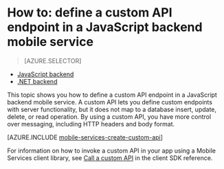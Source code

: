 <properties
	pageTitle="How to define a custom API in a JavaScript backend mobile service | Azure Mobile Services"
	description="Learn how to define a custom API endpoint in a JavaScript backend mobile service."
	services="mobile-services"
	documentationCenter=""
	authors="ggailey777"
	manager="dwrede"
	editor=""/>

<tags
	ms.service="mobile-services"
	ms.date="09/10/2015"
	wacn.date=""/>


# How to: define a custom API endpoint in a JavaScript backend mobile service

> [AZURE.SELECTOR]
<!-- deleted by customization
- [JavaScript backend](./mobile-services-javascript-backend-define-custom-api.md)
- [.NET backend](./mobile-services-dotnet-backend-define-custom-api.md)
-->
<!-- keep by customization: begin -->
- [JavaScript backend](/documentation/articles/mobile-services-javascript-backend-define-custom-api)
- [.NET backend](/documentation/articles/mobile-services-dotnet-backend-define-custom-api)
<!-- keep by customization: end -->

This topic shows you how to define a custom API endpoint in a JavaScript backend mobile service. A custom API lets you define custom endpoints with server functionality, but it does not map to a database insert, update, delete, or read operation. By using a custom API, you have more control over messaging, including HTTP headers and body format.

[AZURE.INCLUDE [mobile-services-create-custom-api](../includes/mobile-services-create-custom-api.md)]

For information on how to invoke a custom API in your app using a Mobile Services client library, see [Call a custom <!-- deleted by customization API](/documentation/articles/mobile-services-windows-dotnet-how-to-use-client-library#custom-api) --><!-- keep by customization: begin --> API](/documentation/articles/mobile-services-windows-dotnet-how-to-use-client-library/#custom-api) <!-- keep by customization: end --> in the client SDK reference.


<!-- Anchors. -->

<!-- Images. -->

<!-- URLs. -->

